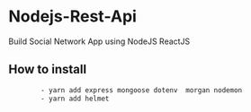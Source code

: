 # Nodejs-Rest-Api

Build Social Network App using NodeJS ReactJS

## How to install

```Bash
        - yarn add express mongoose dotenv  morgan nodemon
        - yarn add helmet

```
